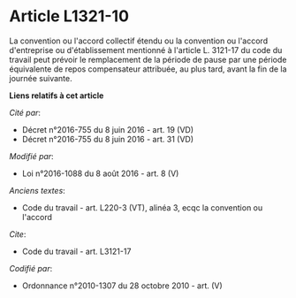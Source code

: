 # Article L1321-10

La convention ou l'accord collectif étendu ou la convention ou l'accord d'entreprise ou d'établissement mentionné à l'article
L. 3121-17 du code du travail peut prévoir le remplacement de la période de pause par une période équivalente de repos
compensateur attribuée, au plus tard, avant la fin de la journée suivante.

**Liens relatifs à cet article**

_Cité par_:

  - Décret n°2016-755 du 8 juin 2016 - art. 19 (VD)
  - Décret n°2016-755 du 8 juin 2016 - art. 31 (VD)

_Modifié par_:

  - Loi n°2016-1088 du 8 août 2016 - art. 8 (V)

_Anciens textes_:

  - Code du travail - art. L220-3 (VT), alinéa 3, ecqc la convention ou l'accord

_Cite_:

  - Code du travail - art. L3121-17

_Codifié par_:

  - Ordonnance n°2010-1307 du 28 octobre 2010 - art. (V)
